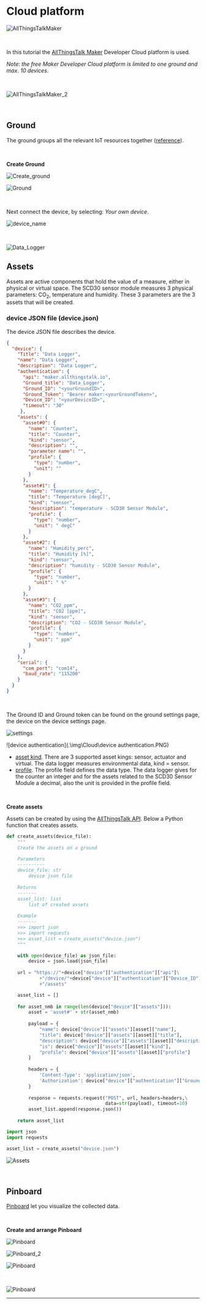 

# Cloud platform

![AllThingsTalkMaker](.\img\Cloud\AllThingsTalkMaker_1.PNG)

<br>

In this tutorial the [AllThingsTalk Maker](https://maker.allthingstalk.com/) Developer Cloud platform is used.

*Note: the free Maker Developer Cloud platform is limited to one ground and max. 10 devices.*

 <br>

![AllThingsTalkMaker_2](.\img\Cloud\AllThingsTalkMaker_2.PNG)

<br>

## Ground

The ground groups all the relevant IoT resources together ([reference](https://docs.allthingstalk.com/cloud/concepts/grounds/#your-environment)).

<br>

**Create Ground**

![Create_ground](.\img\Cloud\Create_ground.PNG)

![Ground](.\img\Cloud\Ground.PNG)

<br>

Next connect the device, by selecting: *Your own device*.

![device_name](.\img\Cloud\device_name.PNG)

<br>

![Data_Logger](.\img\Cloud\Data_Logger.PNG)

## Assets

Assets are active components that hold the value of a measure, either in physical or virtual space. The SCD30 sensor module measures 3 physical parameters: CO<sub>2</sub>, temperature and humidity. These 3 parameters are the 3 assets that will be created.

### device JSON file (device.json)

The device JSON file describes the device. 

```json
{
  "device": {
    "Title": "Data Logger",
    "name": "Data Logger",
    "description": "Data Logger",
    "authentication": {
      "api": "maker.allthingstalk.io",
      "Ground_title": "Data_Logger",
      "Ground_ID": "<yourGroundID>",
      "Ground_Token": "Bearer maker:<yourGroundToken>",
      "Device_ID": "<yourDeviceID>",
      "timeout": "30"
     },
    "assets": {
      "asset#0": {
        "name": "Counter",
        "title": "Counter",
        "kind": "sensor",
        "description": "",
        "parameter name": "",
        "profile": {
          "type": "number",
          "unit": ""
        }
      },
      "asset#1": {
        "name": "Temperature_degC",
        "title": "Temperature [degC]",
        "kind": "sensor",
        "description": "temperature - SCD30 Sensor Module",
        "profile": {
          "type": "number",
          "unit": " degC"
        }
      },
      "asset#2": {
        "name": "Humidity_perc",
        "title": "Humidity [%]",
        "kind": "sensor",
        "description": "humidity - SCD30 Sensor Module",
        "profile": {
          "type": "number",
          "unit": " %"
        }
      },
      "asset#3": {
        "name": "CO2_ppm",
        "title": "CO2 [ppm]",
        "kind": "sensor",
        "description": "CO2 - SCD30 Sensor Module",
        "profile": {
          "type": "number",
          "unit": " ppm"
        }
      }
    },
    "serial": {
      "com_port": "com14",
      "baud_rate": "115200"
    }
  }
}
```

<br>

The Ground ID and Ground token can be found on the ground settings page, the device on the device settings page.

![settings](.\img\Cloud\settings.PNG)

![device authentication](.\img\Cloud\device authentication.PNG)

- [asset kind](https://docs.allthingstalk.com/cloud/concepts/assets/). There are 3 supported asset kings: sensor, actuator and virtual. The data logger measures environmental data, kind = sensor.
- [profile](https://docs.allthingstalk.com/cloud/concepts/assets/profiles/). The profile field defines the data type. The data logger gives for the counter an integer and for the assets related to the SCD30 Sensor Module a decimal, also the unit is provided in the profile field.

<br>

**Create assets**

Assets can be created by using the [AllThingsTalk API](https://api.allthingstalk.io/swagger/ui/index). Below a Python function that creates assets.

```python
def create_assets(device_file):
    """
    Create the assets on a ground

    Parameters
    ----------
    device_file: str
        device json file
        
    Returns
    -------
    asset_list: list 
        list of created assets
        
    Example
    -------
    >>> import json
    >>> import requests
    >>> asset_list = create_assets("device.json")
    """

    with open(device_file) as json_file:
        device = json.load(json_file)
    
    url = "https://"+device["device"]["authentication"]["api"]\
            +"/device/"+device["device"]["authentication"]["Device_ID"]\
            +"/assets"

    asset_list = []
    
    for asset_nmb in range(len(device["device"]["assets"])):
        asset = 'asset#' + str(asset_nmb)
        
        payload = {
            "name": device["device"]["assets"][asset]["name"],
            "title": device["device"]["assets"][asset]["title"],
            "description": device["device"]["assets"][asset]["description"],
            "is": device["device"]["assets"][asset]["kind"],
            "profile": device["device"]["assets"][asset]["profile"]
        }
        
        headers = {
            'Content-Type': 'application/json',
            'Authorization': device["device"]["authentication"]["Ground_Token"]
        }
        
        response = requests.request("POST", url, headers=headers,\
                                    data=str(payload), timeout=10)
        asset_list.append(response.json())
        
    return asset_list
```

```Python
import json
import requests

asset_list = create_assets("device.json")
```

![Assets](.\img\Cloud\Assets.PNG)

<br>

## Pinboard

[Pinboard](https://docs.allthingstalk.com/cloud/concepts/pinboards/) let you visualize the collected data.

<br>

**Create and arrange Pinboard**

![Pinboard](.\img\Cloud\Pinboard_1.PNG)

![Pinboard_2](.\img\Cloud\Pinboard_2.PNG)

![Pinboard](.\img\Cloud\Pinboard_3.PNG)

<br>

![Pinboard](.\img\Cloud\Pinboard_4.PNG)

---



